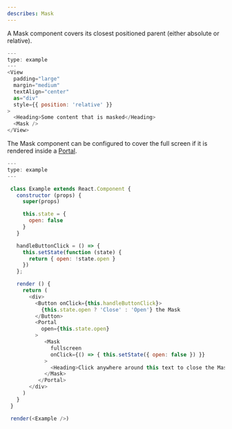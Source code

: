 ```yaml
---
describes: Mask
---
```


A Mask component covers its closest positioned parent (either absolute or relative).

```js
---
type: example
---
<View
  padding="large"
  margin="medium"
  textAlign="center"
  as="div"
  style={{ position: 'relative' }}
>
  <Heading>Some content that is masked</Heading>
  <Mask />
</View>
```

The Mask component can be configured to cover the full screen if it is rendered inside a [Portal](#Portal).

```js
---
type: example
---

 class Example extends React.Component {
   constructor (props) {
     super(props)

     this.state = {
       open: false
     }
   }

   handleButtonClick = () => {
     this.setState(function (state) {
       return { open: !state.open }
     })
   };

   render () {
     return (
       <div>
         <Button onClick={this.handleButtonClick}>
           {this.state.open ? 'Close' : 'Open'} the Mask
         </Button>
         <Portal
           open={this.state.open}
         >
            <Mask
              fullscreen
              onClick={() => { this.setState({ open: false }) }}
            >
              <Heading>Click anywhere around this text to close the Mask</Heading>
            </Mask>
          </Portal>
       </div>
     )
   }
 }

 render(<Example />)
```
